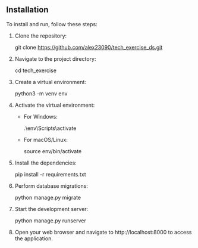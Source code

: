 ## Installation
To install and run, follow these steps:
1. Clone the repository:
   

   git clone https://github.com/alex23090/tech_exercise_ds.git
   
2. Navigate to the project directory:
   

   cd tech_exercise
   
3. Create a virtual environment:
   

   python3 -m venv env
   
4. Activate the virtual environment:
   * For Windows:
     

     .\env\Scripts\activate
     
   * For macOS/Linux:
     

     source env/bin/activate
     
5. Install the dependencies:
   

   pip install -r requirements.txt
   
6. Perform database migrations:
   

   python manage.py migrate
   
7. Start the development server:
   

   python manage.py runserver
   
9. Open your web browser and navigate to http://localhost:8000 to access the application.
